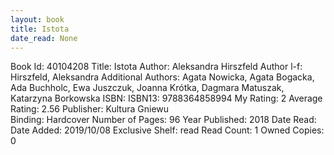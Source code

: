```yaml
---
layout: book
title: Istota
date_read: None
---
```


Book Id: 40104208
Title: Istota
Author: Aleksandra Hirszfeld
Author l-f: Hirszfeld, Aleksandra
Additional Authors: Agata Nowicka, Agata Bogacka, Ada Buchholc, Ewa Juszczuk, Joanna Krótka, Dagmara Matuszak, Katarzyna Borkowska
ISBN: 
ISBN13: 9788364858994
My Rating: 2
Average Rating: 2.56
Publisher: Kultura Gniewu  
Binding: Hardcover
Number of Pages: 96
Year Published: 2018
Date Read: 
Date Added: 2019/10/08
Exclusive Shelf: read
Read Count: 1
Owned Copies: 0

